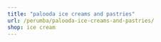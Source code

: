 ```yaml
---
title: "palooda ice creams and pastries"
url: /perumba/palooda-ice-creams-and-pastries/
shop: ice cream
---
```


